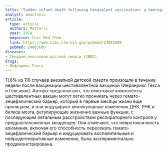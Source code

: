 ```yaml
---
title: "Sudden infant death following hexavalent vaccination: a neuropathologic study"
analyst: amantonio
article:
  type: article
  authors: Matturri
  year: 2014
  magazine: Curr Med Chem
  link: https://www.ncbi.nlm.nih.gov/pubmed/24083600
  pubmed: 24083600
diseases:
- Синдром внезапной детской смерти (СВДС)
drugs:
- Инфанрикс Гекса
---
```


11.8% из 110 случаев внезапной детской смерти произошли в течение недели после вакцинации шестивалентной вакциной (Инфанрикс Гекса и Гексавак).
Авторы предполагают, что некоторые компоненты шестивалентных вакцин могут легко проникать через гемато-энцефалический барьер, который в первые месяцы жизни еще проницаем, и они индуцируют молекулярные изменения ДНК, РНК и белков мозга, регулирующие жизненно важные функции, с последующим летальным расстройством респираторного контроля у предрасположенных младенцев. Они отмечают, что нейротоксичность алюминия, включая его способность пересекать гемато-энцефалический барьер и индуцировать воспалительные и нейродегенеративные изменения, была экспериментально продемонстрирована.
